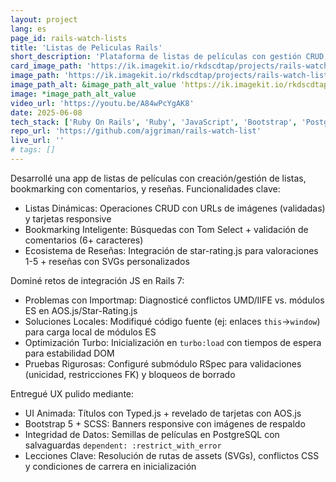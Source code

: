 ```yaml
---
layout: project
lang: es
page_id: rails-watch-lists
title: 'Listas de Peliculas Rails'
short_description: 'Plataforma de listas de películas con gestión CRUD, búsqueda Tom Select, comentarios en bookmarks, y reseñas con star-rating.js. Experiencia mejorada con animaciones Typed.js, efectos de scroll AOS.js, y tarjetas responsivas Bootstrap 5. Construido en el bootcamp de Le Wagon.'
card_image_path: 'https://ik.imagekit.io/rkdscdtap/projects/rails-watch-list1.gif?updatedAt=1749384953788'
image_path: 'https://ik.imagekit.io/rkdscdtap/projects/rails-watch-list2.png?updatedAt=1749384855468'
image_path_alt: &image_path_alt_value 'https://ik.imagekit.io/rkdscdtap/projects/rails-watch-list3.png?updatedAt=1749384880152'
image: *image_path_alt_value
video_url: 'https://youtu.be/A84wPcYgAK8'
date: 2025-06-08
tech_stack: ['Ruby On Rails', 'Ruby', 'JavaScript', 'Bootstrap', 'PostgreSQL']
repo_url: 'https://github.com/ajgriman/rails-watch-list'
live_url: ''
# tags: []
---
```


Desarrollé una app de listas de películas con creación/gestión de listas, bookmarking con comentarios, y reseñas. Funcionalidades clave:

- Listas Dinámicas: Operaciones CRUD con URLs de imágenes (validadas) y tarjetas responsive
- Bookmarking Inteligente: Búsquedas con Tom Select + validación de comentarios (6+ caracteres)
- Ecosistema de Reseñas: Integración de star-rating.js para valoraciones 1-5 + reseñas con SVGs personalizados

Dominé retos de integración JS en Rails 7:

- Problemas con Importmap: Diagnosticé conflictos UMD/IIFE vs. módulos ES en AOS.js/Star-Rating.js
- Soluciones Locales: Modifiqué código fuente (ej: enlaces `this`→`window`) para carga local de módulos ES
- Optimización Turbo: Inicialización en `turbo:load` con tiempos de espera para estabilidad DOM
- Pruebas Rigurosas: Configuré submódulo RSpec para validaciones (unicidad, restricciones FK) y bloqueos de borrado

Entregué UX pulido mediante:

- UI Animada: Títulos con Typed.js + revelado de tarjetas con AOS.js
- Bootstrap 5 + SCSS: Banners responsive con imágenes de respaldo
- Integridad de Datos: Semillas de películas en PostgreSQL con salvaguardas `dependent: :restrict_with_error`
- Lecciones Clave: Resolución de rutas de assets (SVGs), conflictos CSS y condiciones de carrera en inicialización
